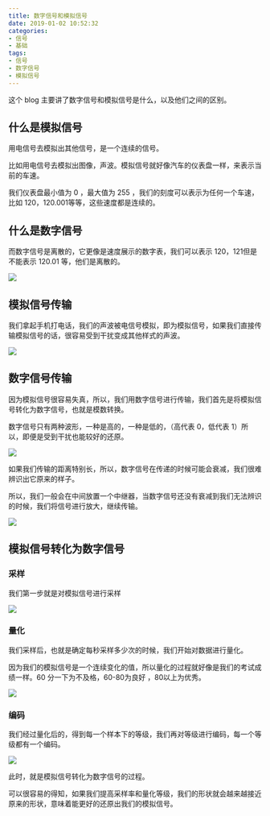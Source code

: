 ```yaml
---
title: 数字信号和模拟信号
date: 2019-01-02 10:52:32
categories:
- 信号
- 基础
tags:
- 信号
- 数字信号
- 模拟信号
---
```

这个 blog 主要讲了数字信号和模拟信号是什么，以及他们之间的区别。

<!--more-->

## 什么是模拟信号

用电信号去模拟出其他信号，是一个连续的信号。

比如用电信号去模拟出图像，声波。模拟信号就好像汽车的仪表盘一样，来表示当前的车速。

我们仪表盘最小值为 0 ，最大值为 255 ，我们的刻度可以表示为任何一个车速，比如 120，120.001等等，这些速度都是连续的。

## 什么是数字信号

而数字信号是离散的，它更像是速度展示的数字表，我们可以表示 120，121但是不能表示 120.01 等，他们是离散的。

![](/images/signal/0_0.png)

## 模拟信号传输

我们拿起手机打电话，我们的声波被电信号模拟，即为模拟信号，如果我们直接传输模拟信号的话，很容易受到干扰变成其他样式的声波。

![](/images/signal/0_1.png)

## 数字信号传输

因为模拟信号很容易失真，所以，我们用数字信号进行传输，我们首先是将模拟信号转化为数字信号，也就是模数转换。

数字信号只有两种波形，一种是高的，一种是低的，（高代表 0，低代表 1）所以，即便是受到干扰也能较好的还原。

![](/images/signal/0_2.png)

如果我们传输的距离特别长，所以，数字信号在传递的时候可能会衰减，我们很难辨识出它原来的样子。

所以，我们一般会在中间放置一个中继器，当数字信号还没有衰减到我们无法辨识的时候，我们将信号进行放大，继续传输。

![](/images/signal/0_3.png)

## 模拟信号转化为数字信号

### 采样

我们第一步就是对模拟信号进行采样

![](/images/signal/0_4.png)

### 量化

我们采样后，也就是确定每秒采样多少次的时候，我们开始对数据进行量化。

因为我们的模拟信号是一个连续变化的值，所以量化的过程就好像是我们的考试成绩一样。60 分一下为不及格，60-80为良好 ，80以上为优秀。

![](/images/signal/0_5.png)

### 编码

我们经过量化后的，得到每一个样本下的等级，我们再对等级进行编码，每一个等级都有一个编码。

![](/images/signal/0_6.png)

此时，就是模拟信号转化为数字信号的过程。

可以很容易的得知，如果我们提高采样率和量化等级，我们的形状就会越来越接近原来的形状，意味着能更好的还原出我们的模拟信号。










